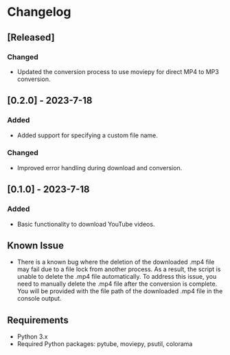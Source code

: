 # Changelog

## [Released]

### Changed
- Updated the conversion process to use moviepy for direct MP4 to MP3 conversion.

## [0.2.0] - 2023-7-18
### Added
- Added support for specifying a custom file name.

### Changed
- Improved error handling during download and conversion.

## [0.1.0] - 2023-7-18
### Added
- Basic functionality to download YouTube videos.

## Known Issue
- There is a known bug where the deletion of the downloaded .mp4 file may fail due to a file lock from another process. As a result, the script is unable to delete the .mp4 file automatically. To address this issue, you need to manually delete the .mp4 file after the conversion is complete. You will be provided with the file path of the downloaded .mp4 file in the console output.

## Requirements

- Python 3.x
- Required Python packages: pytube, moviepy, psutil, colorama
